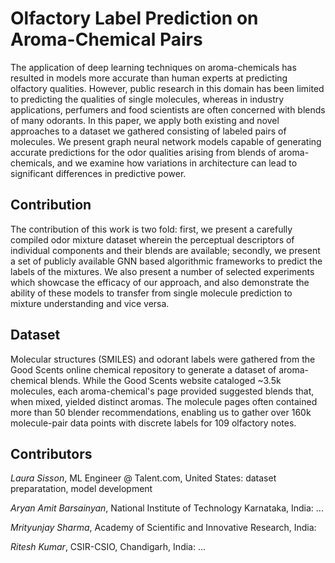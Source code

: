 # Olfactory Label Prediction on Aroma-Chemical Pairs
The application of deep learning techniques on aroma-chemicals has resulted in models more accurate than human experts at predicting olfactory qualities. However, public research in this domain has been limited to predicting the qualities of single molecules, whereas in industry applications, perfumers and food scientists are often concerned with blends of many odorants. In this paper, we apply both existing and novel approaches to a dataset we gathered consisting of labeled pairs of molecules. We present graph neural network models capable of generating accurate predictions for the odor qualities arising from blends of aroma-chemicals, and we examine how variations in architecture can lead to significant differences in predictive power.

## Contribution
The contribution of this work is two fold: first, we present a carefully compiled odor mixture dataset wherein the perceptual descriptors of individual components and their blends are available; secondly, we present a set of publicly available GNN based algorithmic frameworks to predict the labels of the mixtures. We also present a number of selected experiments which showcase the efficacy of our approach, and also demonstrate the ability of these models to transfer from single molecule prediction to mixture understanding and vice versa.

## Dataset
Molecular structures (SMILES) and odorant labels were gathered from the Good Scents online chemical repository to generate a dataset of aroma-chemical blends. While the Good Scents website cataloged ~3.5k molecules, each aroma-chemical's page provided suggested blends that, when mixed, yielded distinct aromas. The molecule pages often contained more than 50 blender recommendations, enabling us to gather over 160k molecule-pair data points with discrete labels for 109 olfactory notes.

## Contributors
*Laura Sisson*, ML Engineer @ Talent.com, United States: dataset preparatation, model development

*Aryan Amit Barsainyan*, National Institute of Technology Karnataka, India: ...

*Mrityunjay Sharma*, Academy of Scientific and Innovative Research, India: 

*Ritesh Kumar*, CSIR-CSIO, Chandigarh, India: ...

